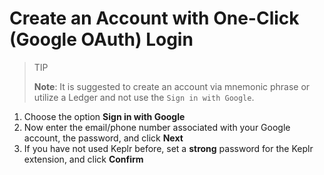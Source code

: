 # Create an Account with One-Click (Google OAuth) Login

> TIP
>
> **Note**: It is suggested to create an account via mnemonic phrase or utilize a Ledger and not use the `Sign in with Google`.

1. Choose the option **Sign in with Google**
2. Now enter the email/phone number associated with your Google account, the password, and click **Next**
3. If you have not used Keplr before, set a **strong** password for the Keplr extension, and click **Confirm**
